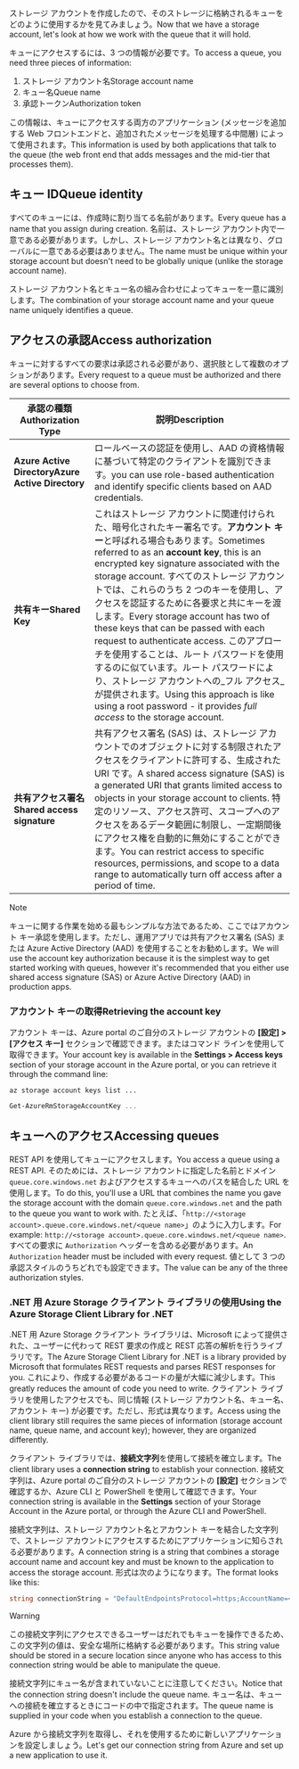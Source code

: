 <span data-ttu-id="2468d-101">ストレージ アカウントを作成したので、そのストレージに格納されるキューをどのように使用するかを見てみましょう。</span><span class="sxs-lookup"><span data-stu-id="2468d-101">Now that we have a storage account, let's look at how we work with the queue that it will hold.</span></span>

<span data-ttu-id="2468d-102">キューにアクセスするには、3 つの情報が必要です。</span><span class="sxs-lookup"><span data-stu-id="2468d-102">To access a queue, you need three pieces of information:</span></span>

 1. <span data-ttu-id="2468d-103">ストレージ アカウント名</span><span class="sxs-lookup"><span data-stu-id="2468d-103">Storage account name</span></span>
 2. <span data-ttu-id="2468d-104">キュー名</span><span class="sxs-lookup"><span data-stu-id="2468d-104">Queue name</span></span>
 3. <span data-ttu-id="2468d-105">承認トークン</span><span class="sxs-lookup"><span data-stu-id="2468d-105">Authorization token</span></span>

<span data-ttu-id="2468d-106">この情報は、キューにアクセスする両方のアプリケーション (メッセージを追加する Web フロントエンドと、追加されたメッセージを処理する中間層) によって使用されます。</span><span class="sxs-lookup"><span data-stu-id="2468d-106">This information is used by both applications that talk to the queue (the web front end that adds messages and the mid-tier that processes them).</span></span>

## <a name="queue-identity"></a><span data-ttu-id="2468d-107">キュー ID</span><span class="sxs-lookup"><span data-stu-id="2468d-107">Queue identity</span></span>

<span data-ttu-id="2468d-108">すべてのキューには、作成時に割り当てる名前があります。</span><span class="sxs-lookup"><span data-stu-id="2468d-108">Every queue has a name that you assign during creation.</span></span> <span data-ttu-id="2468d-109">名前は、ストレージ アカウント内で一意である必要があります。しかし、ストレージ アカウント名とは異なり、グローバルに一意である必要はありません。</span><span class="sxs-lookup"><span data-stu-id="2468d-109">The name must be unique within your storage account but doesn't need to be globally unique (unlike the storage account name).</span></span>

<span data-ttu-id="2468d-110">ストレージ アカウント名とキュー名の組み合わせによってキューを一意に識別します。</span><span class="sxs-lookup"><span data-stu-id="2468d-110">The combination of your storage account name and your queue name uniquely identifies a queue.</span></span>

## <a name="access-authorization"></a><span data-ttu-id="2468d-111">アクセスの承認</span><span class="sxs-lookup"><span data-stu-id="2468d-111">Access authorization</span></span>

<span data-ttu-id="2468d-112">キューに対するすべての要求は承認される必要があり、選択肢として複数のオプションがあります。</span><span class="sxs-lookup"><span data-stu-id="2468d-112">Every request to a queue must be authorized and there are several options to choose from.</span></span>

| <span data-ttu-id="2468d-113">承認の種類</span><span class="sxs-lookup"><span data-stu-id="2468d-113">Authorization Type</span></span> | <span data-ttu-id="2468d-114">説明</span><span class="sxs-lookup"><span data-stu-id="2468d-114">Description</span></span> |
|--------------------|-------------|
| <span data-ttu-id="2468d-115">**Azure Active Directory**</span><span class="sxs-lookup"><span data-stu-id="2468d-115">**Azure Active Directory**</span></span> | <span data-ttu-id="2468d-116">ロールベースの認証を使用し、AAD の資格情報に基づいて特定のクライアントを識別できます。</span><span class="sxs-lookup"><span data-stu-id="2468d-116">you can use role-based authentication and identify specific clients based on AAD credentials.</span></span> |
| <span data-ttu-id="2468d-117">**共有キー**</span><span class="sxs-lookup"><span data-stu-id="2468d-117">**Shared Key**</span></span> | <span data-ttu-id="2468d-118">これはストレージ アカウントに関連付けられた、暗号化されたキー署名です。**アカウント キー**と呼ばれる場合もあります。</span><span class="sxs-lookup"><span data-stu-id="2468d-118">Sometimes referred to as an **account key**, this is an encrypted key signature associated with the storage account.</span></span> <span data-ttu-id="2468d-119">すべてのストレージ アカウントでは、これらのうち 2 つのキーを使用し、アクセスを認証するために各要求と共にキーを渡します。</span><span class="sxs-lookup"><span data-stu-id="2468d-119">Every storage account has two of these keys that can be passed with each request to authenticate access.</span></span> <span data-ttu-id="2468d-120">このアプローチを使用することは、ルート パスワードを使用するのに似ています。ルート パスワードにより、ストレージ アカウントへの_フル アクセス_が提供されます。</span><span class="sxs-lookup"><span data-stu-id="2468d-120">Using this approach is like using a root password - it provides _full access_ to the storage account.</span></span> |
| <span data-ttu-id="2468d-121">**共有アクセス署名**</span><span class="sxs-lookup"><span data-stu-id="2468d-121">**Shared access signature**</span></span> | <span data-ttu-id="2468d-122">共有アクセス署名 (SAS) は、ストレージ アカウントでのオブジェクトに対する制限されたアクセスをクライアントに許可する、生成された URI です。</span><span class="sxs-lookup"><span data-stu-id="2468d-122">A shared access signature (SAS) is a generated URI that grants limited access to objects in your storage account to clients.</span></span> <span data-ttu-id="2468d-123">特定のリソース、アクセス許可、スコープへのアクセスをあるデータ範囲に制限し、一定期間後にアクセス権を自動的に無効にすることができます。</span><span class="sxs-lookup"><span data-stu-id="2468d-123">You can restrict access to specific resources, permissions, and scope to a data range to automatically turn off access after a period of time.</span></span>  |

> [!NOTE]
> <span data-ttu-id="2468d-124">キューに関する作業を始める最もシンプルな方法であるため、ここではアカウント キー承認を使用します。ただし、運用アプリでは共有アクセス署名 (SAS) または Azure Active Directory (AAD) を使用することをお勧めします。</span><span class="sxs-lookup"><span data-stu-id="2468d-124">We will use the account key authorization because it is the simplest way to get started working with queues, however it's recommended that you either use shared access signature (SAS) or Azure Active Directory (AAD) in production apps.</span></span>

### <a name="retrieving-the-account-key"></a><span data-ttu-id="2468d-125">アカウント キーの取得</span><span class="sxs-lookup"><span data-stu-id="2468d-125">Retrieving the account key</span></span>
 
<span data-ttu-id="2468d-126">アカウント キーは、Azure portal のご自分のストレージ アカウントの **[設定] > [アクセス キー]** セクションで確認できます。またはコマンド ラインを使用して取得できます。</span><span class="sxs-lookup"><span data-stu-id="2468d-126">Your account key is available in the **Settings > Access keys** section of your storage account in the Azure portal, or you can retrieve it through the command line:</span></span>

```azurecli
az storage account keys list ...
```

```powershell
Get-AzureRmStorageAccountKey ...
```

## <a name="accessing-queues"></a><span data-ttu-id="2468d-127">キューへのアクセス</span><span class="sxs-lookup"><span data-stu-id="2468d-127">Accessing queues</span></span>

<span data-ttu-id="2468d-128">REST API を使用してキューにアクセスします。</span><span class="sxs-lookup"><span data-stu-id="2468d-128">You access a queue using a REST API.</span></span> <span data-ttu-id="2468d-129">そのためには、ストレージ アカウントに指定した名前とドメイン `queue.core.windows.net` およびアクセスするキューへのパスを結合した URL を使用します。</span><span class="sxs-lookup"><span data-stu-id="2468d-129">To do this, you'll use a URL that combines the name you gave the storage account with the domain `queue.core.windows.net` and the path to the queue you want to work with.</span></span> <span data-ttu-id="2468d-130">たとえば、「`http://<storage account>.queue.core.windows.net/<queue name>`」のように入力します。</span><span class="sxs-lookup"><span data-stu-id="2468d-130">For example: `http://<storage account>.queue.core.windows.net/<queue name>`.</span></span> <span data-ttu-id="2468d-131">すべての要求に `Authorization` ヘッダーを含める必要があります。</span><span class="sxs-lookup"><span data-stu-id="2468d-131">An `Authorization` header must be included with every request.</span></span> <span data-ttu-id="2468d-132">値として 3 つの承認スタイルのうちどれでも設定できます。</span><span class="sxs-lookup"><span data-stu-id="2468d-132">The value can be any of the three authorization styles.</span></span>

### <a name="using-the-azure-storage-client-library-for-net"></a><span data-ttu-id="2468d-133">.NET 用 Azure Storage クライアント ライブラリの使用</span><span class="sxs-lookup"><span data-stu-id="2468d-133">Using the Azure Storage Client Library for .NET</span></span>

<span data-ttu-id="2468d-134">.NET 用 Azure Storage クライアント ライブラリは、Microsoft によって提供された、ユーザーに代わって REST 要求の作成と REST 応答の解析を行うライブラリです。</span><span class="sxs-lookup"><span data-stu-id="2468d-134">The Azure Storage Client Library for .NET is a library provided by Microsoft that formulates REST requests and parses REST responses for you.</span></span> <span data-ttu-id="2468d-135">これにより、作成する必要があるコードの量が大幅に減少します。</span><span class="sxs-lookup"><span data-stu-id="2468d-135">This greatly reduces the amount of code you need to write.</span></span> <span data-ttu-id="2468d-136">クライアント ライブラリを使用したアクセスでも、同じ情報 (ストレージ アカウント名、キュー名、アカウント キー) が必要です。ただし、形式は異なります。</span><span class="sxs-lookup"><span data-stu-id="2468d-136">Access using the client library still requires the same pieces of information (storage account name, queue name, and account key); however, they are organized differently.</span></span>

<span data-ttu-id="2468d-137">クライアント ライブラリでは、**接続文字列**を使用して接続を確立します。</span><span class="sxs-lookup"><span data-stu-id="2468d-137">The client library uses a **connection string** to establish your connection.</span></span> <span data-ttu-id="2468d-138">接続文字列は、Azure portal のご自分のストレージ アカウントの **[設定]** セクションで確認するか、Azure CLI と PowerShell を使用して確認できます。</span><span class="sxs-lookup"><span data-stu-id="2468d-138">Your connection string is available in the **Settings** section of your Storage Account in the Azure portal, or through the Azure CLI and PowerShell.</span></span>

<span data-ttu-id="2468d-139">接続文字列は、ストレージ アカウント名とアカウント キーを結合した文字列で、ストレージ アカウントにアクセスするためにアプリケーションに知らされる必要があります。</span><span class="sxs-lookup"><span data-stu-id="2468d-139">A connection string is a string that combines a storage account name and account key and must be known to the application to access the storage account.</span></span> <span data-ttu-id="2468d-140">形式は次のようになります。</span><span class="sxs-lookup"><span data-stu-id="2468d-140">The format looks like this:</span></span>

```csharp
string connectionString = "DefaultEndpointsProtocol=https;AccountName=<your storage account name>;AccountKey=<your key>;EndpointSuffix=core.windows.net"
```

> [!WARNING]
> <span data-ttu-id="2468d-141">この接続文字列にアクセスできるユーザーはだれでもキューを操作できるため、この文字列の値は、安全な場所に格納する必要があります。</span><span class="sxs-lookup"><span data-stu-id="2468d-141">This string value should be stored in a secure location since anyone who has access to this connection string would be able to manipulate the queue.</span></span>

<span data-ttu-id="2468d-142">接続文字列にキュー名が含まれていないことに注意してください。</span><span class="sxs-lookup"><span data-stu-id="2468d-142">Notice that the connection string doesn't include the queue name.</span></span> <span data-ttu-id="2468d-143">キュー名は、キューへの接続を確立するときにコードの中で指定されます。</span><span class="sxs-lookup"><span data-stu-id="2468d-143">The queue name is supplied in your code when you establish a connection to the queue.</span></span>

<span data-ttu-id="2468d-144">Azure から接続文字列を取得し、それを使用するために新しいアプリケーションを設定しましょう。</span><span class="sxs-lookup"><span data-stu-id="2468d-144">Let's get our connection string from Azure and set up a new application to use it.</span></span>